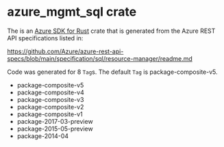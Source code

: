 # azure_mgmt_sql crate

The is an [Azure SDK for Rust](https://github.com/Azure/azure-sdk-for-rust) crate that is generated from the Azure REST API specifications listed in:

https://github.com/Azure/azure-rest-api-specs/blob/main/specification/sql/resource-manager/readme.md

Code was generated for 8 `Tag`s. The default `Tag` is package-composite-v5.


- package-composite-v5
- package-composite-v4
- package-composite-v3
- package-composite-v2
- package-composite-v1
- package-2017-03-preview
- package-2015-05-preview
- package-2014-04